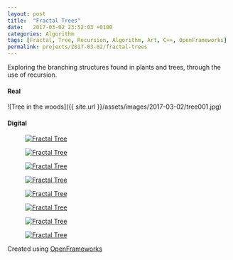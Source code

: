 ```yaml
---
layout: post
title:  "Fractal Trees"
date:   2017-03-02 23:52:03 +0100
categories: Algorithm
tags: [Fractal, Tree, Recursion, Algorithm, Art, C++, OpenFrameworks]
permalink: projects/2017-03-02/fractal-trees
---
```


Exploring the branching structures found in plants and trees, through the use of recursion.

#### Real

![Tree in the woods]({{ site.url }}/assets/images/2017-03-02/tree001.jpg)

#### Digital

<div class="pure-g custom-grid">
  <div class="pure-u-1-4 pure-u-lg-1-8">
    <figure>
      <a href="{{ site.url }}/assets/images/2017-03-02/fractalTree001.jpg"><img class="pure-img" src="{{ site.url }}/assets/images/2017-03-02/fractalTree001.jpg" alt="Fractal Tree"></a>
    </figure>
  </div>

  <div class="pure-u-1-4 pure-u-lg-1-8">
    <figure>
      <a href="{{ site.url }}/assets/images/2017-03-02/fractalTree002.jpg"><img class="pure-img" src="{{ site.url }}/assets/images/2017-03-02/fractalTree002.jpg" alt="Fractal Tree"></a>
    </figure>
  </div>

  <div class="pure-u-1-4 pure-u-lg-1-8">
    <figure>
      <a href="{{ site.url }}/assets/images/2017-03-02/fractalTree003.jpg"><img class="pure-img" src="{{ site.url }}/assets/images/2017-03-02/fractalTree003.jpg" alt="Fractal Tree"></a>
    </figure>
  </div>

  <div class="pure-u-1-4 pure-u-lg-1-8">
    <figure>
      <a href="{{ site.url }}/assets/images/2017-03-02/fractalTree005.jpg"><img class="pure-img" src="{{ site.url }}/assets/images/2017-03-02/fractalTree005.jpg" alt="Fractal Tree"></a>
    </figure>
  </div>

  <div class="pure-u-1-4 pure-u-lg-1-8">
    <figure>
      <a href="{{ site.url }}/assets/images/2017-03-02/fractalTree006.jpg"><img class="pure-img" src="{{ site.url }}/assets/images/2017-03-02/fractalTree006.jpg" alt="Fractal Tree"></a>
    </figure>
  </div>

  <div class="pure-u-1-4 pure-u-lg-1-8">
    <figure>
      <a href="{{ site.url }}/assets/images/2017-03-02/fractalTree007.jpg"><img class="pure-img" src="{{ site.url }}/assets/images/2017-03-02/fractalTree007.jpg" alt="Fractal Tree"></a>
    </figure>
  </div>

  <div class="pure-u-1-4 pure-u-lg-1-8">
    <figure>
      <a href="{{ site.url }}/assets/images/2017-03-02/fractalTree008.jpg"><img class="pure-img" src="{{ site.url }}/assets/images/2017-03-02/fractalTree008.jpg" alt="Fractal Tree"></a>
    </figure>
  </div>

  <div class="pure-u-1-4 pure-u-lg-1-8">
    <figure>
      <a href="{{ site.url }}/assets/images/2017-03-02/fractalTree009.jpg"><img class="pure-img" src="{{ site.url }}/assets/images/2017-03-02/fractalTree009.jpg" alt="Fractal Tree"></a>
    </figure>
  </div>
</div>

Created using <a href='http://www.openframeworks.cc'>OpenFrameworks</a>
